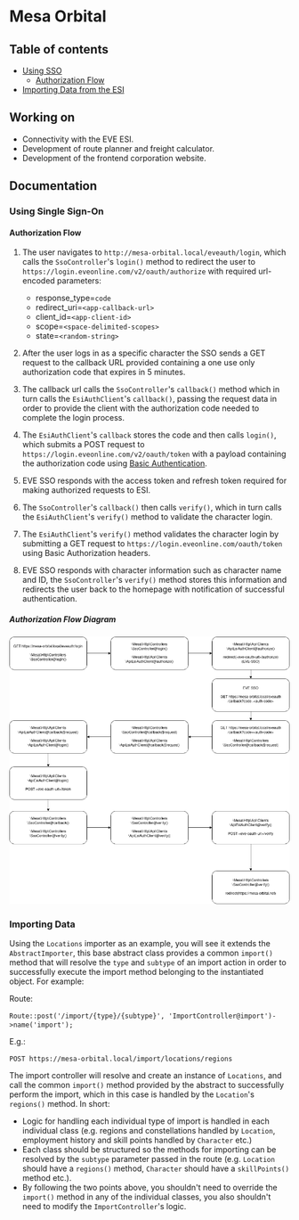 # Mesa Orbital


## Table of contents

* [Using SSO](#using-single-sign-on)
  * [Authorization Flow](#authorization-flow)
* [Importing Data from the ESI](#importing-data)

## Working on
* Connectivity with the EVE ESI.
* Development of route planner and freight calculator.
* Development of the frontend corporation website.

## Documentation

### Using Single Sign-On

#### Authorization Flow

1. The user navigates to `http://mesa-orbital.local/eveauth/login`, which calls the `SsoController`'s `login()`
method to redirect the user to `https://login.eveonline.com/v2/oauth/authorize` with required url-encoded parameters:
    - response_type=`code`
    - redirect_uri=`<app-callback-url>`
    - client_id=`<app-client-id>`
    - scope=`<space-delimited-scopes>`
    - state=`<random-string>`
    
2. After the user logs in as a specific character the SSO sends a GET request to the callback URL provided containing a
one use only authorization code that expires in 5 minutes.

3. The callback url calls the `SsoController`'s `callback()` method which in turn calls the `EsiAuthClient`'s `callback()`,
passing the request data in order to provide the client with the authorization code needed to complete the login process.

4. The `EsiAuthClient`'s `callback` stores the code and then calls `login()`, which submits a POST request to
`https://login.eveonline.com/v2/oauth/token` with a payload containing the authorization code using
[Basic Authentication](https://swagger.io/docs/specification/authentication/basic-authentication/).

5. EVE SSO responds with the access token and refresh token required for making authorized requests to ESI.

6. The `SsoController`'s `callback()` then calls `verify()`, which in turn calls the `EsiAuthClient`'s `verify()` method
to validate the character login.

7. The `EsiAuthClient`'s `verify()` method validates the character login by submitting a GET request to
`https://login.eveonline.com/oauth/token` using Basic Authorization headers.

8. EVE SSO responds with character information such as character name and ID, the `SsoController`'s `verify()` method
stores this information and redirects the user back to the homepage with notification of successful authentication.


##### Authorization Flow Diagram

![EVE SSO Flow](resources/images/eve-sso-flow.png)


### Importing Data

Using the `Locations` importer as an example, you will see it extends the `AbstractImporter`, this base abstract class provides a common `import()` method that will resolve the `type` and `subtype` of an import action in order to successfully execute the import method belonging to the instantiated object. For example:

Route:
```
Route::post('/import/{type}/{subtype}', 'ImportController@import')->name('import');
```

E.g.:
```
POST https://mesa-orbital.local/import/locations/regions
```

The import controller will resolve and create an instance of `Locations`, and call the common `import()` method provided by the abstract to successfully perform the import, which in this case is handled by the `Location`'s `regions()` method. In short:

* Logic for handling each individual type of import is handled in each individual class (e.g. regions and constellations handled by `Location`, employment history and skill points handled by `Character` etc.)
* Each class should be structured so the methods for importing can be resolved by the `subtype` parameter passed in the route  (e.g. `Location` should have a `regions()` method, `Character` should have a `skillPoints()` method etc.).
* By following the two points above, you shouldn't need to override the `import()` method in any of the individual classes, you also shouldn't need to modify the `ImportController`'s logic.
